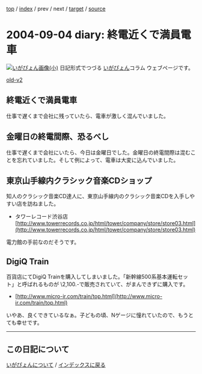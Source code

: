 [top](https://igapyon.github.io/diary/) 
 / [index](https://igapyon.github.io/diary/2004/index.html) 
 / prev 
 / next 
 / [target](https://igapyon.github.io/diary/2004/ig040904.html) 
 / [source](https://github.com/igapyon/diary/blob/gh-pages/2004/ig040904.html.src.md) 

2004-09-04 diary: 終電近くで満員電車
=====================================================================================================
[![いがぴょん画像(小)](https://igapyon.github.io/diary/images/iga200306s.jpg "いがぴょん")](https://igapyon.github.io/diary/memo/memoigapyon.html) 日記形式でつづる [いがぴょん](https://igapyon.github.io/diary/memo/memoigapyon.html)コラム ウェブページです。

[old-v2](ig040904-orig.html)

## 終電近くで満員電車

仕事で遅くまで会社に残っていたら、電車が激しく混んでいました。


## 金曜日の終電間際、恐るべし

仕事で遅くまで会社にいたら、今日は金曜日でした。金曜日の終電間際は混むことを忘れていました。そして例によって、電車は大変に込んでいました。

## 東京山手線内クラシック音楽CDショップ

知人のクラシック音楽CD達人に、東京山手線内のクラシック音楽CDを入手しやすい店を訪ねました。

* タワーレコード渋谷店
  [http://www.towerrecords.co.jp/html/tower/company/store/store03.html](http://www.towerrecords.co.jp/html/tower/company/store/store03.html)

電力館の手前なのだそうです。

## DigiQ Train

百貨店にてDigiQ Trainを購入してしまいました。「新幹線500系基本運転セット」と呼ばれるものが
\2,100.-で販売されていて、がまんできずに購入です。

* [http://www.micro-ir.com/train/top.html](http://www.micro-ir.com/train/top.html)

いやあ、良くできているなぁ。子どもの頃、Nゲージに憧れていたので、もうとても幸せです。

----------------------------------------------------------------------------------------------------

## この日記について
[いがぴょんについて](https://igapyon.github.io/diary/memo/memoigapyon.html) / [インデックスに戻る](https://igapyon.github.io/diary/idxall.html)
